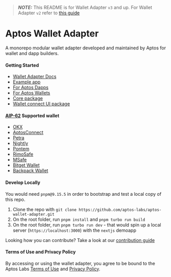 > **_NOTE:_** This README is for Wallet Adapter `v3` and up. For Wallet Adapter `v2` refer to [this guide](./READMEV2.md)

# Aptos Wallet Adapter

A monorepo modular wallet adapter developed and maintained by Aptos for wallet and dapp builders.

#### Getting Started

- [Wallet Adapter Docs](https://aptos.dev/en/build/sdks/wallet-adapter)
- [Example app](https://github.com/aptos-labs/aptos-wallet-adapter/tree/main/apps/nextjs-example)
- [For Aptos Dapps](https://github.com/aptos-labs/aptos-wallet-adapter/tree/main/packages/wallet-adapter-react)
- [For Aptos Wallets](https://aptos.dev/en/build/sdks/wallet-adapter/browser-extension-wallets)
- [Core package](https://github.com/aptos-labs/aptos-wallet-adapter/tree/main/packages/wallet-adapter-core)
- [Wallet connect UI package](./packages/wallet-adapter-react/READMEV2.md#use-a-ui-package-recommended)

#### [AIP-62](https://github.com/aptos-foundation/AIPs/blob/main/aips/aip-62.md) Supported wallet

- [OKX](https://www.npmjs.com/package/@okwallet/aptos-wallet-adapter)
- [AptosConnect](https://aptosconnect.app/)
- [Petra](https://chromewebstore.google.com/detail/petra-aptos-wallet/ejjladinnckdgjemekebdpeokbikhfci?hl=en)
- [Nightly](https://chromewebstore.google.com/detail/nightly/fiikommddbeccaoicoejoniammnalkfa)
- [Pontem](https://www.npmjs.com/package/@pontem/wallet-adapter-plugin)
- [RimoSafe](https://chromewebstore.google.com/detail/rimo-safe-wallet/kiicddjcakdmobjkcpppkgcjbpakcagp)
- [MSafe](https://www.npmjs.com/package/@msafe/aptos-wallet-adapter)
- [Bitget Wallet](https://web3.bitget.com)
- [Backpack Wallet](https://backpack.app/)

#### Develop Locally

You would need `pnpm@9.15.5` in order to bootstrap and test a local copy of this repo.

1. Clone the repo with `git clone https://github.com/aptos-labs/aptos-wallet-adapter.git`
2. On the root folder, run `pnpm install` and `pnpm turbo run build`
3. On the root folder, run `pnpm turbo run dev` - that would spin up a local server (`https://localhost:3000`) with the `nextjs` demoapp

Looking how you can contribute? Take a look at our [contribution guide](./CONTRIBUTING.md)

#### Terms of Use and Privacy Policy

By accessing or using the wallet adapter, you agree to be bound to the Aptos Labs [Terms of Use](https://aptoslabs.com/terms) and [Privacy Policy](https://aptoslabs.com/privacy).
